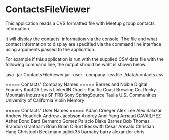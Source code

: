 ContactsFileViewer
==================

This application reads a CVS formatted file with Meetup group contacts information.

It will display the contacts' information via the console.  The file and what contact information
to display are specified via the command line interface using arguments passed to the application.

For example if this application is run with the supplied CSV data file with the following command 
line, the output should be waht is shown below.


java -jar ContactsFileViewer.jar -user -company -csvfile ./data/contacts.csv

===== Contacts' Company Names =====
Barnes and Noble
Digital Foundry
KaufDA
Levis
LinkedIN
Oracle
Pacific Coast Brewing Co.
Rocky Mountain Industries
SF FRB
Sony
SpringSource
Taulia
U.S. Communities
University of California
Violin Memory

===== Contacts' User Names =====
Adam Creeger
Alex Lee
Alex Salazar
Andrew Headrick
Andrew Jacobson
Andrey
Anni Yang
Arnaud CAVAILHEZ
Asher Bond
Bard
Bernardo Gomez Palacio
Blake Barnes
Bob Thomas
Brandon Grantham
Brian
Brian C
Burt Beckwith
Cesar Arevalo
Christian Hang
Christoph Beckmann
aglick35
barnaby
barry alexander
chris
